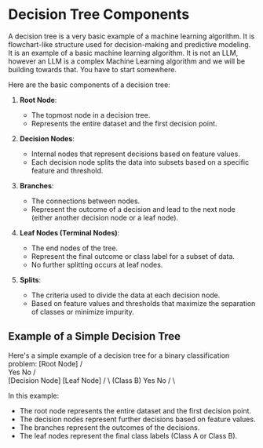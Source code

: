 # Decision Tree Components

A decision tree is a very basic example of a machine learning algorithm. It is flowchart-like structure used for decision-making and predictive modeling. It is an example of a basic machine learning algorithm. It is not an LLM, however an LLM is a complex Machine Learning algorithm and we will be building towards that. You have to start somewhere. 

 Here are the basic components of a decision tree:

1. **Root Node**:
   - The topmost node in a decision tree.
   - Represents the entire dataset and the first decision point.

2. **Decision Nodes**:
   - Internal nodes that represent decisions based on feature values.
   - Each decision node splits the data into subsets based on a specific feature and threshold.

3. **Branches**:
   - The connections between nodes.
   - Represent the outcome of a decision and lead to the next node (either another decision node or a leaf node).

4. **Leaf Nodes (Terminal Nodes)**:
   - The end nodes of the tree.
   - Represent the final outcome or class label for a subset of data.
   - No further splitting occurs at leaf nodes.

5. **Splits**:
   - The criteria used to divide the data at each decision node.
   - Based on feature values and thresholds that maximize the separation of classes or minimize impurity.

## Example of a Simple Decision Tree

Here's a simple example of a decision tree for a binary classification problem:
            [Root Node]
               /   \
          Yes       No
         /            \
[Decision Node]    [Leaf Node]
    /    \             (Class B)
 Yes      No
/           \


In this example:
- The root node represents the entire dataset and the first decision point.
- The decision nodes represent further decisions based on feature values.
- The branches represent the outcomes of the decisions.
- The leaf nodes represent the final class labels (Class A or Class B).

